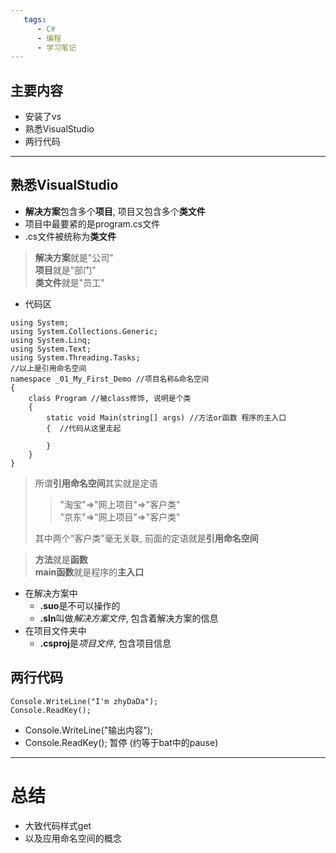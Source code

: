 ```yaml
---
   tags:
      - C#
      - 编程
      - 学习笔记
---
```


## 主要内容
- 安装了vs
- 熟悉VisualStudio
- 两行代码
- - -

## 熟悉VisualStudio
- **解决方案**包含多个**项目**, 项目又包含多个**类文件**
- 项目中最要紧的是program\.cs文件
- \.cs文件被统称为**类文件**
> **解决方案**就是"公司"  
> **项目**就是"部门"  
> **类文件**就是"员工"  
  
- 代码区
```
using System;
using System.Collections.Generic;
using System.Linq;
using System.Text;
using System.Threading.Tasks;
//以上是引用命名空间
namespace _01_My_First_Demo //项目名称&命名空间
{
    class Program //被class修饰, 说明是个类
    {
        static void Main(string[] args) //方法or函数 程序的主入口
        {  //代码从这里走起

        }
    }
}
```
> 所谓**引用命名空间**其实就是定语
>> "淘宝"=>"网上项目"=>"客户类"  
>> "京东"=>"网上项目"=>"客户类"
>
> 其中两个"客户类"毫无关联, 前面的定语就是**引用命名空间**

> **方法**就是**函数**  
> **main函数**就是程序的**主入口**

+ 在解决方案中
  - **\.suo**是不可以操作的
  - **\.sln**叫做*解决方案文件*, 包含着解决方案的信息  
+ 在项目文件夹中
  - **.csproj**是*项目文件*, 包含项目信息

## 两行代码
```
Console.WriteLine("I'm zhyDaDa");
Console.ReadKey();
```
- Console.WriteLine("输出内容");
- Console.ReadKey(); 暂停 (约等于bat中的pause)
- - -
# 总结
- 大致代码样式get
- 以及应用命名空间的概念